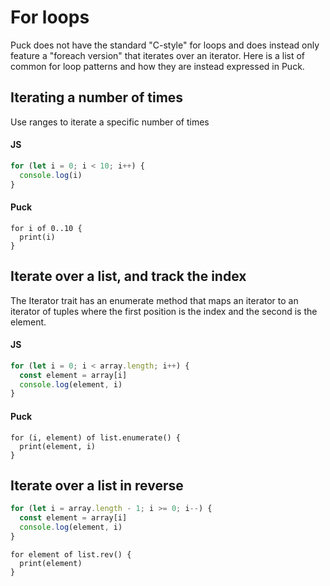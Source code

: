 # For loops
Puck does not have the standard "C-style" for loops and does instead only feature
a "foreach version" that iterates over an iterator. Here is a list of common
for loop patterns and how they are instead expressed in Puck.

## Iterating a number of times
Use ranges to iterate a specific number of times

#### JS
```js
for (let i = 0; i < 10; i++) {
  console.log(i)
}
```

#### Puck
```puck
for i of 0..10 {
  print(i)
}
```

## Iterate over a list, and track the index
The Iterator trait has an enumerate method that maps an iterator to an
iterator of tuples where the first position is the index and the second is
the element.

#### JS
```js
for (let i = 0; i < array.length; i++) {
  const element = array[i]
  console.log(element, i)
} 
```

#### Puck
```puck
for (i, element) of list.enumerate() {
  print(element, i)
}
```

## Iterate over a list in reverse
```js
for (let i = array.length - 1; i >= 0; i--) {
  const element = array[i]
  console.log(element, i)
} 
```
```puck
for element of list.rev() {
  print(element)
}
```
